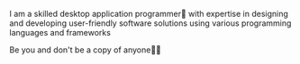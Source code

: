 
I am a skilled desktop application programmer🖤
with expertise in designing and developing user-friendly software solutions
using various programming languages and frameworks



Be you and don't be a copy of anyone🖤✨

